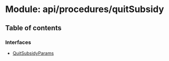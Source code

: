 # Module: api/procedures/quitSubsidy

## Table of contents

### Interfaces

- [QuitSubsidyParams](../wiki/api.procedures.quitSubsidy.QuitSubsidyParams)
